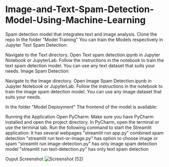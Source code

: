 # Image-and-Text-Spam-Detection-Model-Using-Machine-Learning
Spam detection model  that integrates text and image analysis.
Clone the repo
In the folder "Model Training"
You can train the Models respectively in Jupyter
Text Spam Detection:

Navigate to the Text directory.
Open Text spam detection.ipynb in Jupyter Notebook or JupyterLab.
Follow the instructions in the notebook to train the text spam detection model. You can use any text dataset that suits your needs.
Image Spam Detection:

Navigate to the Image directory.
Open Image Spam Detection.ipynb in Jupyter Notebook or JupyterLab.
Follow the instructions in the notebook to train the image spam detection model. You can use any image dataset that suits your needs.

In the folder "Model Deployment"
The frontend of the model is available:

Running the Application
Open PyCharm:
Make sure you have PyCharm installed and open the project directory.
In PyCharm, open the terminal or use the terminal tab.
Run the following command to start the Streamlit application:
 It has several webpages
 "streamlit run app.py" combined spam detection
 "streamlit run text-or-image.py" has option to choose image or spam
 "streamlit run image-detection.py" has only image spam detection model 
 "streamlit run text-detection.py" has only text spam detection

 Ouput Screenshot
 ![Screenshot (52)](https://github.com/user-attachments/assets/f9a6b57f-4aa3-44d3-9f55-4201a1021e32)

